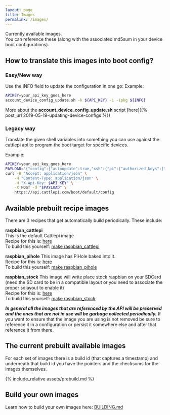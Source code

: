 ```yaml
---
layout: page
title: Images
permalink: /images/
---
```


Currently available images.  
You can reference these (along with the associated md5sum in your device boot configurations).  

## How to translate this images into boot config?
### Easy/New way 
Use the INFO field to update the configuration in one go:
Example:
```bash
APIKEY=your_api_key_goes_here
account_device_config_update.sh -k ${API_KEY} -i -ipkg ${INFO}
```
More about the **account_device_config_update.sh** script [here]({% post_url 2019-05-19-updating-device-configs %})

### Legacy way
Translate the given shell variables  into something you can use against the cattlepi api to program the boot target for specific devices. 

Example:
```bash
APIKEY=your_api_key_goes_here
PAYLOAD='{"config":{"autoupdate":true,"ssh":{"pi":{"authorized_keys":["'$(head -1 $HOME/.ssh/id_rsa.pub)'"]}}},"initfs":{"md5sum":"'${INITFSMD5}'", "url":"'${INITFS}'"},"rootfs":{"md5sum":"'${ROOTFSMD5}'","url":"'${ROOTFS}'"}}'
curl -H "Accept: application/json" \
    -H "Content-Type: application/json" \
    -H "X-Api-Key: $API_KEY" \
    -X POST -d "$PAYLOAD" \
    https://api.cattlepi.com/boot/default/config
```

## Available prebuilt recipe images
There are 3 recipes that get automatically build periodically. These include:  

**raspbian_cattlepi**  
This is the default Cattlepi image   
Recipe for this is: [here](https://github.com/cattlepi/cattlepi/blob/master/recipes/raspbian_cattlepi.yml)   
To build this yourself: [make raspbian_cattlepi](https://github.com/cattlepi/cattlepi/blob/master/Makefile#L9)

**raspbian_pihole**
This image has PiHole baked into it.  
Recipe for this is: [here](https://github.com/cattlepi/cattlepi/blob/master/recipes/raspbian_pihole.yml)  
To build this yourself: [make raspbian_pihole](https://github.com/cattlepi/cattlepi/blob/master/Makefile#L25)  

**raspbian_stock**
This image will write place stock raspbian on your SDCard (need the SD card to be in a compatible layout or you need to associate the proper sdlayout to enable it)  
Recipe for this is: [here](https://github.com/cattlepi/cattlepi/blob/master/recipes/raspbian_stock.yml)  
To build this yourself: [make raspbian_stock](https://github.com/cattlepi/cattlepi/blob/master/Makefile#L21)  

***In general all the images that are referenced by the API will be preserved and the ones that are not in use will be garbage collected periodically.***  If you want to ensure that the image you are using is not removed be sure to reference it in a configuration or persist it somewhere else and after that reference it from there. 

## The current prebuilt available images
For each set of images there is a build id (that captures a timestamp) and underneath that build id you have the pointers and the checksums for the images themselves.  

{% include_relative assets/prebuild.md %}

## Build your own images
Learn how to build your own images here: [BUILDING.md](https://github.com/cattlepi/cattlepi/blob/master/doc/BUILDING.md)
